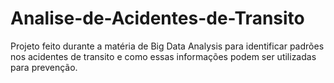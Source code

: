 # Analise-de-Acidentes-de-Transito
Projeto feito durante a matéria de Big Data Analysis para identificar padrões nos acidentes de transito e como essas informações podem ser utilizadas para prevenção.
